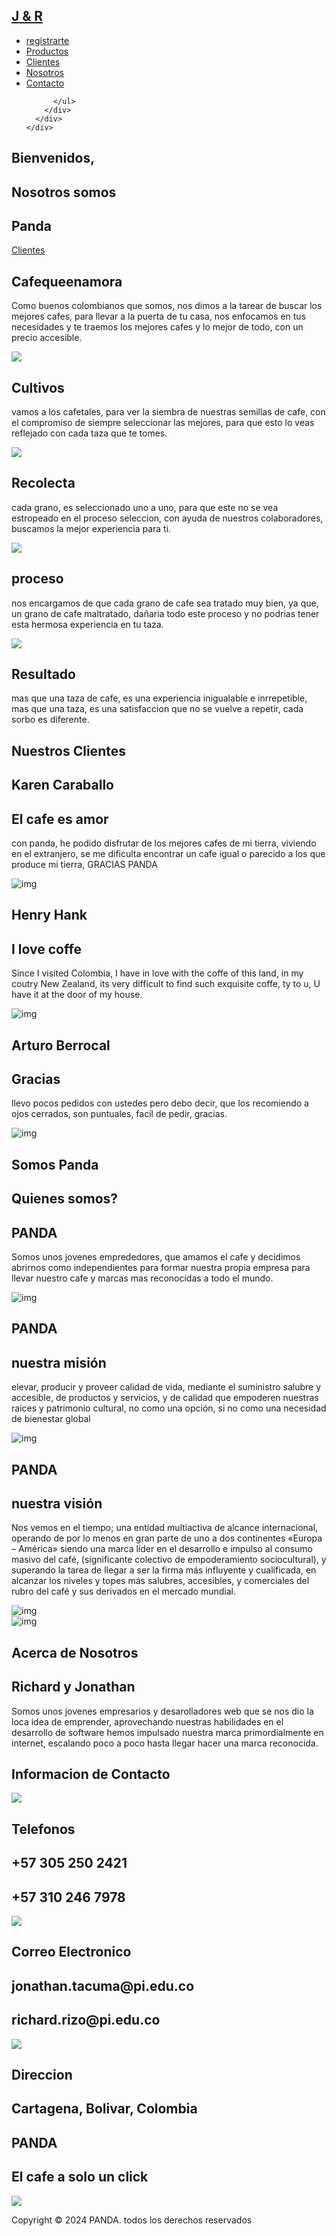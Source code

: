 <!DOCTYPE html>
<html lang="en">

<head>
  <meta charset="UTF-8">
  <meta name="viewport" content="width=device-width, initial-scale=1.0">
  <link rel="stylesheet" href="./css/stilos1.css">
  <title>Coffe Shop</title>
</head>

<body>
  <section id="header">
    <div class="header container">
      <div class="nav-bar">
        <div class="brand">
          <a href="#hero">
            <h1><span>J</span> & <span>R</span></h1>
          </a>
        </div>
        <div class="nav-list">
          <div class="hamburger">
            <div class="bar"></div>
          </div>
          <ul>
            <li><a href="/login.html" data-after="home">registrarte</a></li>
            <li><a href="/productos.html" data-after="service">Productos</a></li>
            <li><a href="#projects" data-after="projects">Clientes</a></li>
            <li><a href="#about" data-after="About">Nosotros</a></li>
            <li><a href="#contact" data-after="contact">Contacto</a></li>

          </ul>
        </div>
      </div>
    </div>
  </section>



  <section id="hero">
    <div class="hero container">
      <div>
        <h1>Bienvenidos, <span></span></h1>
        <h1>Nosotros somos <span></span></h1>
        <h1>Panda <span></span></h1>
        <a href="#projects" type="button" class="cta">Clientes</a>
      </div>
    </div>
  </section>

  <section id="services">
    <div class="services container">
      <div class="service-top">
        <h1 class="section-title">Cafe<span>que</span>enamora</h1>
        <p>Como buenos colombianos que somos, nos dimos a la tarear
          de buscar los mejores cafes, para llevar a la puerta de tu casa,
          nos enfocamos en tus necesidades y te traemos los mejores cafes
          y lo mejor de todo, con un precio accesible.
        </p>
      </div>
      <div class="service-bottom">
        <div class="service-item">
          <div class="icon"><img src="imagenes/cultivo.jpg" /></div>
          <h2>Cultivos</h2>
          <p>vamos a los cafetales, para ver la siembra de nuestras semillas de cafe, con el compromiso
            de siempre seleccionar las mejores, para que esto lo veas reflejado con cada taza que te tomes.
          </p>
        </div>
        <div class="service-item">
          <div class="icon"><img src="imagenes/recolecta.jpg" /></div>
          <h2>Recolecta</h2>
          <p>cada grano, es seleccionado uno a uno, para que este no se vea estropeado en el proceso
            seleccion, con ayuda de nuestros colaboradores, buscamos la mejor experiencia para ti.                     
          </p>
        </div>
        <div class="service-item">
          <div class="icon"><img src="imagenes/proceso.jpg" /></div>
          <h2>proceso</h2>
          <p>nos encargamos de que cada grano de cafe sea tratado muy bien, 
            ya que, un grano de cafe maltratado, dañaria todo este proceso y no podrias tener esta 
            hermosa experiencia en tu taza.
          </p>
        </div>
        <div class="service-item">
          <div class="icon"><img src="imagenes/taza.jpg" /></div>
          <h2>Resultado</h2>
          <p>mas que una taza de cafe, es una experiencia inigualable e inrrepetible,
            mas que una taza, es una satisfaccion que no se vuelve a repetir, cada sorbo
            es diferente.
          </p>
        </div>
      </div>
    </div>
  </section>


  <section id="projects">
    <div class="projects container">
      <div class="projects-header">
        <h1 class="section-title">Nuestros <span>Clientes</span></h1>
      </div>
      <div class="all-projects">
        <div class="project-item">
          <div class="project-info">
            <h1>Karen Caraballo</h1>
            <h2>El cafe es amor</h2>
            <p>con panda, he podido disfrutar de los mejores cafes de mi tierra,
              viviendo en el extranjero, se me dificulta encontrar un cafe igual o parecido
              a los que produce mi tierra, GRACIAS PANDA
            </p>
          </div>
          <div class="project-img">
            <img src="./imagenes/karen.jpg" alt="img">
          </div>
        </div>
        <div class="project-item">
          <div class="project-info">
            <h1>Henry Hank</h1>
            <h2>I love coffe</h2>
            <p>Since I visited Colombia, I have in love with the coffe of this land,
              in my coutry New Zealand, its very difficult to find such exquisite coffe,
              ty to u, U have it at the door of my house.
            </p>
          </div>
          <div class="project-img">
            <img src="./imagenes/hank.jpg" alt="img">
          </div>
        </div>
        <div class="project-item">
          <div class="project-info">
            <h1>Arturo Berrocal</h1>
            <h2>Gracias</h2>
            <p>llevo pocos pedidos con ustedes pero debo decir, que los recomiendo
              a ojos cerrados, son puntuales, facil de pedir, gracias.
            </p>
          </div>
          <div class="project-img">
            <img src="./imagenes/arturo.jpg" alt="img">
          </div>
        </div>
      </div>
    </div>
  </section>

  <section id="projects">
    <div class="projects container">
      <div class="projects-header">
        <h1 class="section-title">Somos <span>Panda</span></h1>
      </div>
      <div class="all-projects">
        <div class="project-item">
          <div class="project-info">
            <h1>Quienes somos?</h1>
            <h2>PANDA</h2>
            <p>Somos unos jovenes emprededores, que amamos el cafe y decidimos abrirnos 
              como independientes para formar nuestra propia empresa para llevar nuestro cafe 
              y marcas mas reconocidas a todo el mundo.
            </p>
          </div>
          <div class="project-img">
            <img src="./imagenes/panda.jpg" alt="img">
          </div>
        </div>
        <div class="project-item">
          <div class="project-info">
            <h1>PANDA</h1>
            <h2>nuestra misión</h2>
            <p>elevar, producir y proveer calidad de vida, mediante el suministro
              salubre y accesible, de productos y servicios, y de calidad que empoderen
              nuestras raices y patrimonio cultural, no como una opción,
              si no como una necesidad de bienestar global
            </p>
          </div>
          <div class="project-img">
            <img src="./imagenes/mision.jpg" alt="img">
          </div>
        </div>
        <div class="project-item">
          <div class="project-info">
            <h1>PANDA</h1>
            <h2>nuestra visión</h2>
            <p>Nos vemos en el tiempo; una entidad multiactiva de alcance internacional, 
              operando de por lo menos en gran parte de uno a dos continentes «Europa – América» 
              siendo una marca líder en el desarrollo e impulso al consumo masivo del café, 
              (significante colectivo de empoderamiento sociocultural), y superando la tarea 
              de llegar a ser la firma más influyente y cualificada, en alcanzar los niveles y 
              topes más salubres, accesibles, y comerciales del rubro del café y sus derivados en el mercado mundial.</p>
          </div>
          <div class="project-img">
            <img src="./imagenes/vision.jpg" alt="img">
          </div>
        </div>
      </div>
    </div>
  </section>


  <section id="about">
    <div class="about container">
      <div class="col-left">
        <div class="about-img">
          <img src="./imagenes/panda.jpg" alt="img">
        </div>
      </div>
      <div class="col-right">
        <h1 class="section-title">Acerca de <span>Nosotros</span></h1>
        <h2>Richard y Jonathan</h2>
        <p>Somos unos jovenes empresarios y desarolladores web
          que se nos dio la loca idea de emprender,
          aprovechando nuestras habilidades en el desarrollo de software
          hemos impulsado nuestra marca primordialmente en internet,
          escalando poco a poco hasta llegar hacer una marca reconocida.
        </p>
      </div>
    </div>
  </section>

  <section id="contact">
    <div class="contact container">
      <div>
        <h1 class="section-title">Informacion <span>de</span> <span> Contacto</span></h1>
      </div>
      <div class="contact-items">
        <div class="contact-item">
          <div class="icon"><img src="https://img.icons8.com/bubbles/100/000000/phone.png" /></div>
          <div class="contact-info">
            <h1>Telefonos</h1>
            <h2>+57 305 250 2421</h2>
            <h2>+57 310 246 7978</h2>
          </div>
        </div>
        <div class="contact-item">
          <div class="icon"><img src="https://img.icons8.com/bubbles/100/000000/new-post.png" /></div>
          <div class="contact-info">
            <h1>Correo Electronico</h1>
            <h2>jonathan.tacuma@pi.edu.co</h2>
            <h2>richard.rizo@pi.edu.co</h2>
          </div>
        </div>
        <div class="contact-item">
          <div class="icon"><img src="https://img.icons8.com/bubbles/100/000000/map-marker.png" /></div>
          <div class="contact-info">
            <h1>Direccion</h1>
            <h2>Cartagena, Bolivar, Colombia</h2>
          </div>
        </div>
      </div>
    </div>
  </section>

  <section id="footer">
    <div class="footer container">
      <div class="brand">
        <h1><span></span>PANDA</h1>
      </div>
      <h2>El cafe a solo un click</h2>
      <div class="social-icon">
        <div class="social-item">
          <a href="#"><img src="https://img.icons8.com/bubbles/100/000000/facebook-new.png" /></a>
        </div>
      </div>
      <p>Copyright © 2024 PANDA. todos los derechos reservados</p>
    </div>
  </section>

  <script src="./js/script.js"></script>
</body>

</html>
